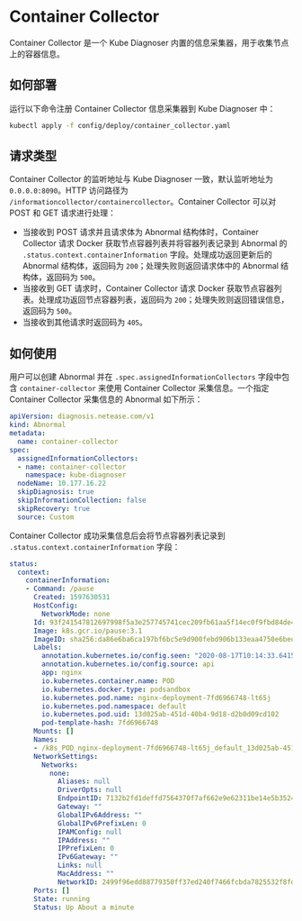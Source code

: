 # Container Collector

Container Collector 是一个 Kube Diagnoser 内置的信息采集器，用于收集节点上的容器信息。

## 如何部署

运行以下命令注册 Container Collector 信息采集器到 Kube Diagnoser 中：

```bash
kubectl apply -f config/deploy/container_collector.yaml
```

## 请求类型

Container Collector 的监听地址与 Kube Diagnoser 一致，默认监听地址为 `0.0.0.0:8090`。HTTP 访问路径为 `/informationcollector/containercollector`。Container Collector 可以对 POST 和 GET 请求进行处理：

* 当接收到 POST 请求并且请求体为 Abnormal 结构体时，Container Collector 请求 Docker 获取节点容器列表并将容器列表记录到 Abnormal 的 `.status.context.containerInformation` 字段。处理成功返回更新后的 Abnormal 结构体，返回码为 `200`；处理失败则返回请求体中的 Abnormal 结构体，返回码为 `500`。
* 当接收到 GET 请求时，Container Collector 请求 Docker 获取节点容器列表。处理成功返回节点容器列表，返回码为 `200`；处理失败则返回错误信息，返回码为 `500`。
* 当接收到其他请求时返回码为 `405`。

## 如何使用

用户可以创建 Abnormal 并在 `.spec.assignedInformationCollectors` 字段中包含 `container-collector` 来使用 Container Collector 采集信息。一个指定 Container Collector 采集信息的 Abnormal 如下所示：

```yaml
apiVersion: diagnosis.netease.com/v1
kind: Abnormal
metadata:
  name: container-collector
spec:
  assignedInformationCollectors:
  - name: container-collector
    namespace: kube-diagnoser
  nodeName: 10.177.16.22
  skipDiagnosis: true
  skipInformationCollection: false
  skipRecovery: true
  source: Custom
```

Container Collector 成功采集信息后会将节点容器列表记录到 `.status.context.containerInformation` 字段：

```yaml
status:
  context:
    containerInformation:
    - Command: /pause
      Created: 1597630531
      HostConfig:
        NetworkMode: none
      Id: 93f241547812697998f5a3e257745741cec209fb61aa5f14ec0f9fbd84de409b
      Image: k8s.gcr.io/pause:3.1
      ImageID: sha256:da86e6ba6ca197bf6bc5e9d900febd906b133eaa4750e6bed647b0fbe50ed43e
      Labels:
        annotation.kubernetes.io/config.seen: "2020-08-17T10:14:33.641535585+08:00"
        annotation.kubernetes.io/config.source: api
        app: nginx
        io.kubernetes.container.name: POD
        io.kubernetes.docker.type: podsandbox
        io.kubernetes.pod.name: nginx-deployment-7fd6966748-lt65j
        io.kubernetes.pod.namespace: default
        io.kubernetes.pod.uid: 13d025ab-451d-40b4-9d18-d2b0d09cd102
        pod-template-hash: 7fd6966748
      Mounts: []
      Names:
      - /k8s_POD_nginx-deployment-7fd6966748-lt65j_default_13d025ab-451d-40b4-9d18-d2b0d09cd102_102
      NetworkSettings:
        Networks:
          none:
            Aliases: null
            DriverOpts: null
            EndpointID: 7132b2fd1deffd7564370f7af662e9e62311be14e5b35240b1b9f26f0a9b5b3b
            Gateway: ""
            GlobalIPv6Address: ""
            GlobalIPv6PrefixLen: 0
            IPAMConfig: null
            IPAddress: ""
            IPPrefixLen: 0
            IPv6Gateway: ""
            Links: null
            MacAddress: ""
            NetworkID: 2499f96edd88779350ff37ed240f7466fcbda7825532f8fd868a6c66872d1f4c
      Ports: []
      State: running
      Status: Up About a minute
```
